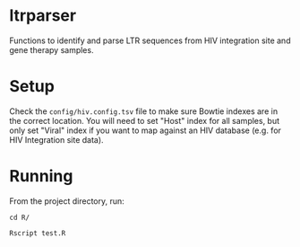 # ltrparser
Functions to identify and parse LTR sequences from HIV integration site and gene therapy samples.

# Setup
Check the `config/hiv.config.tsv` file to make sure Bowtie indexes are in the correct location.
You will need to set "Host" index for all samples, but only set "Viral" index if you want to map against an HIV database (e.g. for HIV Integration site data).

# Running
From the project directory, run:

`cd R/`

`Rscript test.R`
